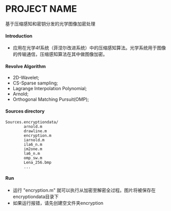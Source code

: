 
# PROJECT NAME

基于压缩感知和密钥分发的光学图像加密处理

#### Introduction

- 应用在光学4f系统（菲涅尔改进系统）中的压缩感知算法。光学系统用于图像的传输通信，压缩感知算法在其中做图像加密。

#### Revolve Algorithm

- 2D-Wavelet;
- CS-Sparse sampling;
- Lagrange Interpolation Polynomial;
- Arnold;
- Orthogonal Matching Pursuit(OMP);

#### Sources directory

    Sources.encryptiondata/
            arnold.m
            drawline.m
            encryption.m
            iarnold.m
            ila6_n.m
            im2one.m
            la6_n.m
            omp_sw.m
            Lena_256.bmp    
            ...

#### Run

- 运行 "encryption.m" 就可以执行从加密至解密全过程。图片将被保存在encryptiondata目录下
- 如果运行报错，请先创建空文件夹encryption
